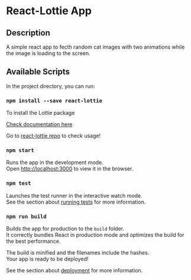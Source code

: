 # React-Lottie App

## Description

A simple react app to fecth random cat images with two animations while the image is loading to the screen.

## Available Scripts

In the project directory, you can run:

### `npm install --save react-lottie`

To install the Lottie package

<a href='https://lottiefiles.com/' >Check documentation here</a>

Go to <a href='https://github.com/chenqingspring/react-lottie'>react-lottie repo</a> to check usage!

### `npm start`

Runs the app in the development mode.\
Open [http://localhost:3000](http://localhost:3000) to view it in the browser.


### `npm test`

Launches the test runner in the interactive watch mode.\
See the section about [running tests](https://facebook.github.io/create-react-app/docs/running-tests) for more information.

### `npm run build`

Builds the app for production to the `build` folder.\
It correctly bundles React in production mode and optimizes the build for the best performance.

The build is minified and the filenames include the hashes.\
Your app is ready to be deployed!

See the section about [deployment](https://facebook.github.io/create-react-app/docs/deployment) for more information.


